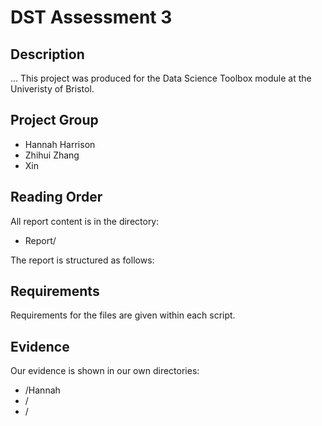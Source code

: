 # DST Assessment 3

## Description

...
This project was produced for the Data Science Toolbox module at the Univeristy of Bristol.

## Project Group

* Hannah Harrison
* Zhihui Zhang
* Xin 


## Reading Order

All report content is in the directory:

* Report/

The report is structured as follows:

## Requirements

Requirements for the files are given within each script.

## Evidence
Our evidence is shown in our own directories:

* /Hannah
* /
* /
